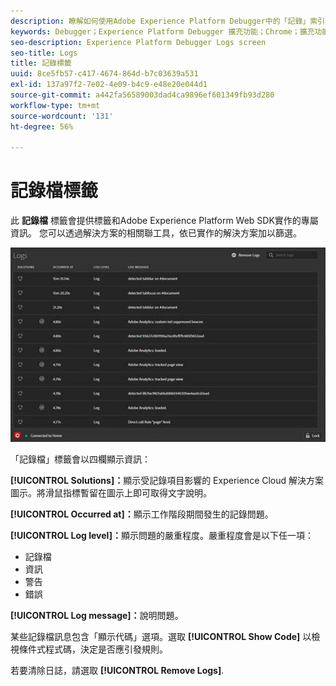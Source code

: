 ```yaml
---
description: 瞭解如何使用Adobe Experience Platform Debugger中的「記錄」索引標籤。
keywords: Debugger；Experience Platform Debugger 擴充功能；Chrome；擴充功能；記錄檔
seo-description: Experience Platform Debugger Logs screen
seo-title: Logs
title: 記錄標籤
uuid: 8ce5fb57-c417-4674-864d-b7c03639a531
exl-id: 137a97f2-7e02-4e09-b4c9-e48e20e044d1
source-git-commit: a442fa56589003dad4ca9896ef601349fb93d280
workflow-type: tm+mt
source-wordcount: '131'
ht-degree: 56%

---
```


# 記錄檔標籤

此 **記錄檔** 標籤會提供標籤和Adobe Experience Platform Web SDK實作的專屬資訊。 您可以透過解決方案的相關聯工具，依已實作的解決方案加以篩選。

![](assets/logs.jpg)

「記錄檔」標籤會以四欄顯示資訊：

**[!UICONTROL Solutions]：**&#x200B;顯示受記錄項目影響的 Experience Cloud 解決方案圖示。將滑鼠指標暫留在圖示上即可取得文字說明。

**[!UICONTROL Occurred at]：**&#x200B;顯示工作階段期間發生的記錄問題。

**[!UICONTROL Log level]：**&#x200B;顯示問題的嚴重程度。嚴重程度會是以下任一項：

* 記錄檔
* 資訊
* 警告
* 錯誤

**[!UICONTROL Log message]：**&#x200B;說明問題。

某些記錄檔訊息包含「顯示代碼」選項。選取 **[!UICONTROL Show Code]** 以檢視條件式程式碼，決定是否應引發規則。

若要清除日誌，請選取 **[!UICONTROL Remove Logs]**.
